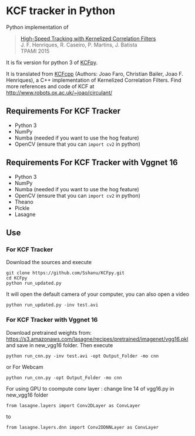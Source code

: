 # KCF tracker in Python

Python implementation of
> [High-Speed Tracking with Kernelized Correlation Filters](http://www.robots.ox.ac.uk/~joao/publications/henriques_tpami2015.pdf)<br>
> J. F. Henriques, R. Caseiro, P. Martins, J. Batista<br>
> TPAMI 2015

It is fix version for python 3 of [KCFpy](https://github.com/uoip/KCFpy).


It is translated from [KCFcpp](https://github.com/joaofaro/KCFcpp) (Authors: Joao Faro, Christian Bailer, Joao F. Henriques), a C++ implementation of Kernelized Correlation Filters. Find more references and code of KCF at http://www.robots.ox.ac.uk/~joao/circulant/

## Requirements For KCF Tracker
- Python 3
- NumPy
- Numba (needed if you want to use the hog feature)
- OpenCV (ensure that you can `import cv2` in python)

## Requirements For KCF Tracker with Vggnet 16
- Python 3
- NumPy
- Numba (needed if you want to use the hog feature)
- OpenCV (ensure that you can `import cv2` in python)
- Theano
- Pickle
- Lasagne


## Use

### For KCF Tracker
Download the sources and execute
```shell
git clone https://github.com/Sshanu/KCFpy.git
cd KCFpy
python run_updated.py
```
It will open the default camera of your computer, you can also open a video
```shell
python run_updated.py -inv test.avi  
```
### For KCF Tracker with Vggnet 16
Download pretrained weights from: https://s3.amazonaws.com/lasagne/recipes/pretrained/imagenet/vgg16.pkl
and save in new_vgg16 folder.
Then execute
```shell
python run_cnn.py -inv test.avi -opt Output_Folder -mo cnn
```
or For Webcam
```shell
python run_cnn.py -opt Output_Folder -mo cnn
```

For using GPU to coompute conv layer :
change line 14 of vgg16.py in new_vgg16 folder
```
from lasagne.layers import Conv2DLayer as ConvLayer
```
to
```
from lasagne.layers.dnn import Conv2DDNNLayer as ConvLayer
```
